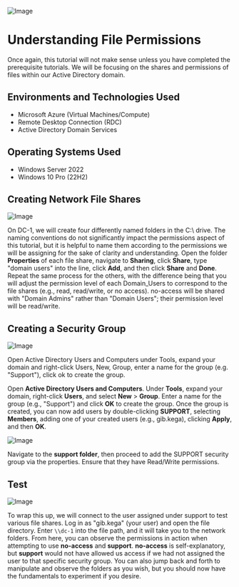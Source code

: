 ![Image](https://i.imgur.com/ew2fvrw.png)

# Understanding File Permissions
Once again, this tutorial will not make sense unless you have completed the prerequisite tutorials. We will be focusing on the shares and permissions of files within our Active Directory domain. 

## Environments and Technologies Used

- Microsoft Azure (Virtual Machines/Compute)
- Remote Desktop Connection (RDC)
- Active Directory Domain Services

## Operating Systems Used 

- Windows Server 2022
- Windows 10 Pro (22H2)

## Creating Network File Shares

![Image](https://i.imgur.com/gQYbw72.png)

On DC-1, we will create four differently named folders in the C:\ drive. The naming conventions do not significantly impact the permissions aspect of this tutorial, but it is helpful to name them according to the permissions we will be assigning for the sake of clarity and understanding. Open the folder **Properties** of each file share, navigate to **Sharing**, click **Share**, type "domain users" into the line, click **Add**, and then click **Share** and **Done**. Repeat the same process for the others, with the difference being that you will adjust the permission level of each Domain_Users to correspond to the file shares (e.g., read, read/write, or no access). no-access will be shared with "Domain Admins" rather than "Domain Users"; their permission level will be read/write.


## Creating a Security Group

![Image]()

Open Active Directory Users and Computers under Tools, expand your domain and right-click Users, New, Group, enter a name for the group (e.g. "Support"), click ok to create the group.

Open **Active Directory Users and Computers**. Under **Tools**, expand your domain, right-click **Users**, and select **New** > **Group**. Enter a name for the group (e.g., "Support") and click **OK** to create the group. Once the group is created, you can now add users by double-clicking **SUPPORT**, selecting **Members**, adding one of your created users (e.g., gib.kega), clicking **Apply**, and then **OK**.

![Image]()

Navigate to the **support folder**, then proceed to add the SUPPORT security group via the properties. Ensure that they have Read/Write permissions.

## Test

![Image]()

To wrap this up, we will connect to the user assigned under support to test various file shares. Log in as "gib.kega" (your user) and open the file directory. Enter `\\dc-1` into the file path, and it will take you to the network folders. From here, you can observe the permissions in action when attempting to use **no-access** and **support**. **no-access** is self-explanatory, but **support** would not have allowed us access if we had not assigned the user to that specific security group. You can also jump back and forth to manipulate and observe the folders as you wish, but you should now have the fundamentals to experiment if you desire.
